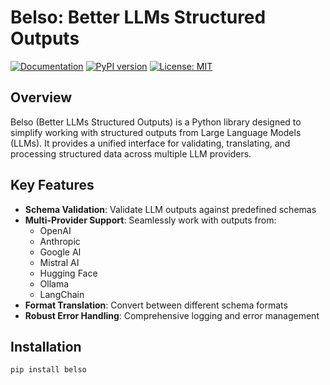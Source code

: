 # Belso: Better LLMs Structured Outputs

[![Documentation](https://img.shields.io/badge/docs-GitHub%20Pages-blue)](https://MikiTwenty.github.io/belso/)
[![PyPI version](https://badge.fury.io/py/belso.svg)](https://badge.fury.io/py/belso)
[![License: MIT](https://img.shields.io/badge/License-MIT-yellow.svg)](https://opensource.org/licenses/MIT)

## Overview

Belso (Better LLMs Structured Outputs) is a Python library designed to simplify working with structured outputs from Large Language Models (LLMs). It provides a unified interface for validating, translating, and processing structured data across multiple LLM providers.

## Key Features

- **Schema Validation**: Validate LLM outputs against predefined schemas
- **Multi-Provider Support**: Seamlessly work with outputs from:
  - OpenAI
  - Anthropic
  - Google AI
  - Mistral AI
  - Hugging Face
  - Ollama
  - LangChain
- **Format Translation**: Convert between different schema formats
- **Robust Error Handling**: Comprehensive logging and error management

## Installation

```bash
pip install belso
```
